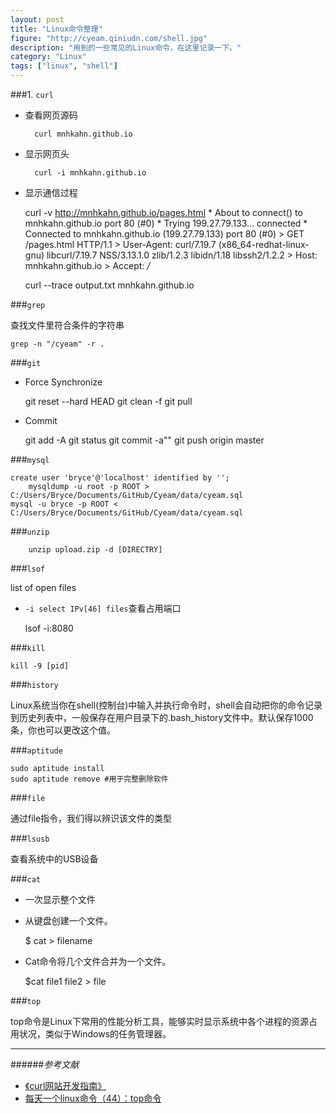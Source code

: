 ```yaml
---
layout: post
title: "Linux命令整理"
figure: "http://cyeam.qiniudn.com/shell.jpg"
description: "用到的一些常见的Linux命令，在这里记录一下。"
category: "Linux"
tags: ["linux", "shell"]
---
```


###1. `curl`
+ 查看网页源码

		curl mnhkahn.github.io
+ 显示网页头

		curl -i mnhkahn.github.io
+ 显示通信过程

	curl -v http://mnhkahn.github.io/pages.html
			* About to connect() to mnhkahn.github.io port 80 (#0)
			*   Trying 199.27.79.133... connected
			* Connected to mnhkahn.github.io (199.27.79.133) port 80 (#0)
			> GET /pages.html HTTP/1.1
			> User-Agent: curl/7.19.7 (x86_64-redhat-linux-gnu) libcurl/7.19.7 NSS/3.13.1.0 zlib/1.2.3 libidn/1.18 libssh2/1.2.2
			> Host: mnhkahn.github.io
			> Accept: */*

	curl --trace output.txt mnhkahn.github.io

###`grep`

查找文件里符合条件的字符串

	grep -n "/cyeam" -r .

###`git`
+ Force Synchronize

	git reset --hard HEAD
	git clean -f
	git pull

+ Commit

	git add -A
	git status
	git commit -a""
	git push origin master

###`mysql`
	
	create user 'bryce'@'localhost' identified by '';
		mysqldump -u root -p ROOT > C:/Users/Bryce/Documents/GitHub/Cyeam/data/cyeam.sql
	mysql -u bryce -p ROOT < C:/Users/Bryce/Documents/GitHub/Cyeam/data/cyeam.sql

###`unzip`

		unzip upload.zip -d [DIRECTRY]
	
###`lsof`

list of open files

+ `-i select IPv[46] files`查看占用端口

	lsof -i:8080
	
###`kill`

	kill -9 [pid]

###`history`

Linux系统当你在shell(控制台)中输入并执行命令时，shell会自动把你的命令记录到历史列表中，一般保存在用户目录下的.bash_history文件中。默认保存1000条，你也可以更改这个值。

###`aptitude`

	sudo aptitude install
	sudo aptitude remove #用于完整删除软件

###`file`

通过file指令，我们得以辨识该文件的类型

###`lsusb`

查看系统中的USB设备

###`cat`

+ 一次显示整个文件
+ 从键盘创建一个文件。

	$ cat > filename

+  Cat命令将几个文件合并为一个文件。

	$cat file1 file2 > file

###`top`

top命令是Linux下常用的性能分析工具，能够实时显示系统中各个进程的资源占用状况，类似于Windows的任务管理器。


---

######*参考文献*
+ [《curl网站开发指南》](http://www.ruanyifeng.com/blog/2011/09/curl.html)
+ [每天一个linux命令（44）：top命令](http://www.cnblogs.com/peida/archive/2012/12/24/2831353.html)